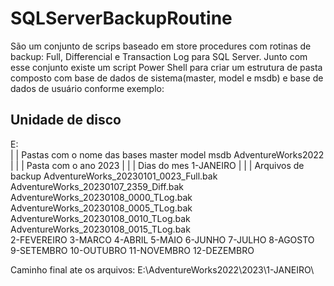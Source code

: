 # SQLServerBackupRoutine
São um conjunto de scrips baseado em store procedures com rotinas de backup: Full, Differencial e Transaction Log para SQL Server. Junto com esse conjunto existe um script Power Shell para criar um estrutura de pasta composto com base de dados de sistema(master, model e msdb) e base de dados de usuário conforme exemplo:

## Unidade de disco
E:\
  |
  | Pastas com o nome das bases
    master
    model
    msdb
    AdventureWorks2022
                      |
                      |
                      | Pasta com o ano
                        2023
                            |
                            |
                            | Dias do mes
                              1-JANEIRO
                                       |
                                       |
                                       | Arquivos de backup
                                         AdventureWorks_20230101_0023_Full.bak
                                         AdventureWorks_20230107_2359_Diff.bak
                                         AdventureWorks_20230108_0000_TLog.bak
                                         AdventureWorks_20230108_0005_TLog.bak
                                         AdventureWorks_20230108_0010_TLog.bak
                                         AdventureWorks_20230108_0015_TLog.bak                                         
                              2-FEVEREIRO
                              3-MARCO
                              4-ABRIL
                              5-MAIO
                              6-JUNHO
                              7-JULHO
                              8-AGOSTO
                              9-SETEMBRO
                              10-OUTUBRO
                              11-NOVEMBRO
                              12-DEZEMBRO
                          
                              
Caminho final ate os arquivos: E:\AdventureWorks2022\2023\1-JANEIRO\                       
                        
  
